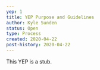 ```yaml
---
yep: 1
title: YEP Purpose and Guidelines
author: Kyle Sunden
status: Open
type: Process
created: 2020-04-22
post-history: 2020-04-22
---
```


This YEP is a stub.
